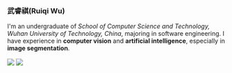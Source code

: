 ### 武睿祺(Ruiqi Wu)
I'm an undergraduate of _School of Computer Science and Technology, Wuhan University of Technology, China_, majoring in software engineering. I have experience in **computer vision** and **artificial intelligence**, especially in **image segmentation**.

<div>
<img align="center" src="https://github-readme-stats.vercel.app/api?username=a1050562365&include_all_commits=true&show_icons=true&hide=issues&count_private=true" />
 <img align="center" src="https://github-readme-stats.vercel.app/api/top-langs/?username=a1050562365&layout=compact" />
</div>

